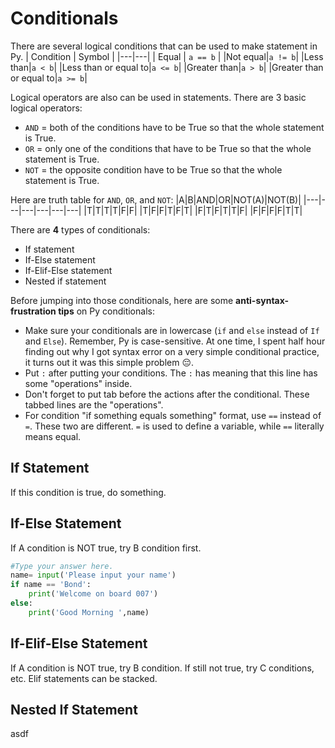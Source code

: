 # Conditionals
There are several logical conditions that can be used to make statement in Py.
| Condition | Symbol |
|---|---|
| Equal | `a == b` |
|Not equal|`a != b`|
|Less than|`a < b`|
|Less than or equal to|`a <= b`|
|Greater than|`a > b`|
|Greater than or equal to|`a >= b`|

Logical operators are also can be used in statements. There are 3 basic logical operators:<br/>
- `AND` = both of the conditions have to be True so that the whole statement is True.
- `OR` = only one of the conditions that have to be True so that the whole statement is True.
- `NOT` = the opposite condition have to be True so that the whole statement is True.

Here are truth table for `AND`, `OR`, and `NOT`:
|A|B|AND|OR|NOT(A)|NOT(B)|
|---|---|---|---|---|---|
|T|T|T|T|F|F|
|T|F|F|T|F|T|
|F|T|F|T|T|F|
|F|F|F|F|T|T|

There are **4** types of conditionals:
- If statement
- If-Else statement
- If-Elif-Else statement
- Nested if statement

Before jumping into those conditionals, here are some **anti-syntax-frustration tips** on Py conditionals:
- Make sure your conditionals are in lowercase (`if` and `else` instead of `If` and `Else`). Remember, Py is case-sensitive. At one time, I spent half hour finding out why I got syntax error on a very simple conditional practice, it turns out it was this simple problem 😔.
- Put `:` after putting your conditions. The `:` has meaning that this line has some "operations" inside. 
- Don't forget to put tab before the actions after the conditional. These tabbed lines are the "operations".
- For condition "if something equals something" format, use `==` instead of `=`. These two are different. `=` is used to define a variable, while `==` literally means equal.

## If Statement
If this condition is true, do something.<br/>

## If-Else Statement
If A condition is NOT true, try B condition first. 
```python
#Type your answer here.
name= input('Please input your name')
if name == 'Bond':
    print('Welcome on board 007')
else:
    print('Good Morning ',name)
```

## If-Elif-Else Statement
If A condition is NOT true, try B condition. If still not true, try C conditions, etc. Elif statements can be stacked.
## Nested If Statement
asdf

 
